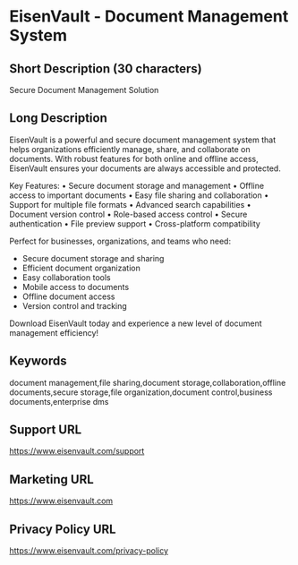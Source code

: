 # EisenVault - Document Management System

## Short Description (30 characters)
Secure Document Management Solution

## Long Description
EisenVault is a powerful and secure document management system that helps organizations efficiently manage, share, and collaborate on documents. With robust features for both online and offline access, EisenVault ensures your documents are always accessible and protected.

Key Features:
• Secure document storage and management
• Offline access to important documents
• Easy file sharing and collaboration
• Support for multiple file formats
• Advanced search capabilities
• Document version control
• Role-based access control
• Secure authentication
• File preview support
• Cross-platform compatibility

Perfect for businesses, organizations, and teams who need:
- Secure document storage and sharing
- Efficient document organization
- Easy collaboration tools
- Mobile access to documents
- Offline document access
- Version control and tracking

Download EisenVault today and experience a new level of document management efficiency!

## Keywords
document management,file sharing,document storage,collaboration,offline documents,secure storage,file organization,document control,business documents,enterprise dms

## Support URL
https://www.eisenvault.com/support

## Marketing URL
https://www.eisenvault.com

## Privacy Policy URL
https://www.eisenvault.com/privacy-policy 